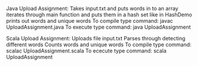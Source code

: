 Java Upload Assignment:
Takes input.txt and puts words in to an array
iterates through main function and puts them in a hash set like in HashDemo
prints out words and unique words
To compile type command: javac UploadAssignment.java
To execute type command: java UploadAssignment

Scala Upload Assignment:
Uploads file input.txt
Parses through detecting different words
Counts words and unique words
To compile type command: scalac UploadAssignment.scala
To ececute type command: scala UploadAssignment
